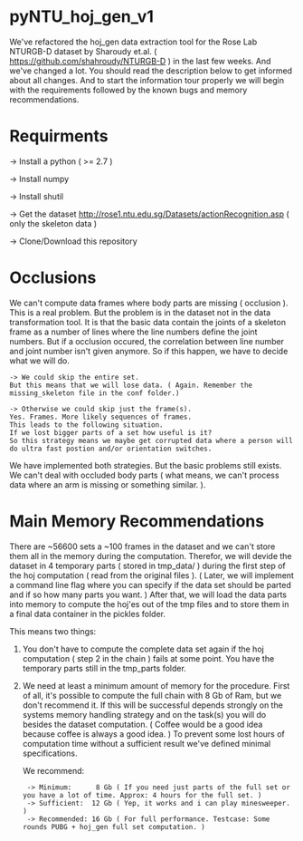 # pyNTU_hoj_gen_v1

We've refactored the hoj_gen data extraction tool for the Rose Lab NTURGB-D dataset by Sharoudy et.al. ( https://github.com/shahroudy/NTURGB-D ) in the last few weeks.
And we've changed a lot.
You should read the description below to get informed about all changes.
And to start the information tour properly we will begin with the requirements followed by the known bugs and memory recommendations.

# Requirments #

-> Install a python ( >= 2.7 )

-> Install numpy 

-> Install shutil 

-> Get the dataset http://rose1.ntu.edu.sg/Datasets/actionRecognition.asp ( only the skeleton data )

-> Clone/Download this repository

# Occlusions # 

We can't compute data frames where body parts are missing ( occlusion ).
This is a real problem. But the problem is in the dataset not in the data transformation tool.
It is that the basic data contain the joints of a skeleton frame as a number of lines where the line numbers define the joint numbers.
But if a occlusion occured, the correlation between line number and joint number isn't given anymore.
So if this happen, we have to decide what we will do.

	-> We could skip the entire set.
	But this means that we will lose data. ( Again. Remember the missing_skeleton file in the conf folder.)

	-> Otherwise we could skip just the frame(s).
	Yes. Frames. More likely sequences of frames.
	This leads to the following situation.
	If we lost bigger parts of a set how useful is it?
	So this strategy means we maybe get corrupted data where a person will do ultra fast postion and/or orientation switches.

We have implemented both strategies.
But the basic problems still exists. 
We can't deal with occluded body parts ( what means, we can't process data where an arm is missing or something similar. ).	

# Main Memory Recommendations #

There are ~56600 sets a ~100 frames in the dataset and we can't store them all in the memory during the computation.
Therefor, we will devide the dataset in 4 temporary parts ( stored in tmp_data/ ) during the first step of the hoj computation ( read from the original files ). 
( Later, we will implement a command line flag where you can specify if the data set should be parted and if so how many parts you want. )
After that, we will load the data parts into memory to compute the hoj'es out of the tmp files and to store them in a final data container in the pickles folder.

This means two things:

1) You don't have to compute the complete data set again if the hoj computation ( step 2 in the chain ) fails at some point. 
	You have the temporary parts still in the tmp_parts folder. 

2) We need at least a minimum amount of memory for the procedure.
	First of all, it's possible to compute the full chain with 8 Gb of Ram, but we don't recommend it.
	If this will be successful depends strongly on the systems memory handling strategy and on the task(s) you will do besides the dataset computation. 
	( Coffee would be a good idea because coffee is always a good idea. )
	To prevent some lost hours of computation time without a sufficient result we've defined minimal specifications.

	We recommend: 
  
		-> Minimum:      8 Gb ( If you need just parts of the full set or you have a lot of time. Approx: 4 hours for the full set. )
		-> Sufficient:  12 Gb ( Yep, it works and i can play minesweeper. )
		-> Recommended: 16 Gb ( For full performance. Testcase: Some rounds PUBG + hoj_gen full set computation. )
